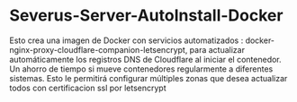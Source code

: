 # Severus-Server-AutoInstall-Docker
Esto crea una imagen de Docker con servicios automatizados :  docker-nginx-proxy-cloudflare-companion-letsencrypt,  para actualizar automáticamente los registros DNS de Cloudflare al iniciar el contenedor. Un ahorro de tiempo si mueve contenedores regularmente a diferentes sistemas. Esto le permitirá configurar múltiples zonas que desea actualizar todos con certificacion ssl por letsencrypt
